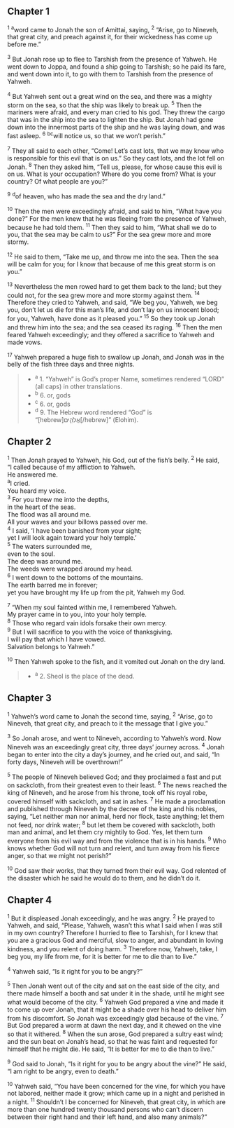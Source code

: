 ## Chapter 1

<sup>1</sup> <sup>a</sup>word came to Jonah the son of Amittai, saying,
<sup>2</sup> “Arise, go to Nineveh, that great city, and preach against it, for their wickedness has come up before me.”

<sup>3</sup> But Jonah rose up to flee to Tarshish from the presence of Yahweh. He went down to Joppa, and found a ship going to Tarshish; so he paid its fare, and went down into it, to go with them to Tarshish from the presence of Yahweh.

<sup>4</sup> But Yahweh sent out a great wind on the sea, and there was a mighty storm on the sea, so that the ship was likely to break up.
<sup>5</sup> Then the mariners were afraid, and every man cried to his god. They threw the cargo that was in the ship into the sea to lighten the ship. But Jonah had gone down into the innermost parts of the ship and he was laying down, and was fast asleep.
<sup>6</sup> <sup>b</sup><sup>c</sup>will notice us, so that we won’t perish.”

<sup>7</sup> They all said to each other, “Come! Let’s cast lots, that we may know who is responsible for this evil that is on us.” So they cast lots, and the lot fell on Jonah.
<sup>8</sup> Then they asked him, “Tell us, please, for whose cause this evil is on us. What is your occupation? Where do you come from? What is your country? Of what people are you?”

<sup>9</sup> <sup>d</sup>of heaven, who has made the sea and the dry land.”

<sup>10</sup> Then the men were exceedingly afraid, and said to him, “What have you done?” For the men knew that he was fleeing from the presence of Yahweh, because he had told them.
<sup>11</sup> Then they said to him, “What shall we do to you, that the sea may be calm to us?” For the sea grew more and more stormy.

<sup>12</sup> He said to them, “Take me up, and throw me into the sea. Then the sea will be calm for you; for I know that because of me this great storm is on you.”

<sup>13</sup> Nevertheless the men rowed hard to get them back to the land; but they could not, for the sea grew more and more stormy against them.
<sup>14</sup> Therefore they cried to Yahweh, and said, “We beg you, Yahweh, we beg you, don’t let us die for this man’s life, and don’t lay on us innocent blood; for you, Yahweh, have done as it pleased you.”
<sup>15</sup> So they took up Jonah and threw him into the sea; and the sea ceased its raging.
<sup>16</sup> Then the men feared Yahweh exceedingly; and they offered a sacrifice to Yahweh and made vows.

<sup>17</sup> Yahweh prepared a huge fish to swallow up Jonah, and Jonah was in the belly of the fish three days and three nights.

> - <sup>a</sup> 1. “Yahweh” is God’s proper Name, sometimes rendered “LORD” (all caps) in other translations.
> - <sup>b</sup> 6. or, gods
> - <sup>c</sup> 6. or, gods
> - <sup>d</sup> 9. The Hebrew word rendered “God” is “[hebrew]אֱלֹהִ֑ים[/hebrew]” (Elohim).

## Chapter 2

<sup>1</sup> Then Jonah prayed to Yahweh, his God, out of the fish’s belly.
<sup>2</sup> He said, <br>“I called because of my affliction to Yahweh. <br>He answered me. <br><sup>a</sup>I cried. <br>You heard my voice. <br>
<sup>3</sup> For you threw me into the depths, <br>in the heart of the seas. <br>The flood was all around me. <br>All your waves and your billows passed over me. <br>
<sup>4</sup> I said, ‘I have been banished from your sight; <br>yet I will look again toward your holy temple.’ <br>
<sup>5</sup> The waters surrounded me, <br>even to the soul. <br>The deep was around me. <br>The weeds were wrapped around my head. <br>
<sup>6</sup> I went down to the bottoms of the mountains. <br>The earth barred me in forever; <br>yet you have brought my life up from the pit, Yahweh my God.

<sup>7</sup> “When my soul fainted within me, I remembered Yahweh. <br>My prayer came in to you, into your holy temple. <br>
<sup>8</sup> Those who regard vain idols forsake their own mercy. <br>
<sup>9</sup> But I will sacrifice to you with the voice of thanksgiving. <br>I will pay that which I have vowed. <br>Salvation belongs to Yahweh.”

<sup>10</sup> Then Yahweh spoke to the fish, and it vomited out Jonah on the dry land.

> - <sup>a</sup> 2. Sheol is the place of the dead.

## Chapter 3

<sup>1</sup> Yahweh’s word came to Jonah the second time, saying,
<sup>2</sup> “Arise, go to Nineveh, that great city, and preach to it the message that I give you.”

<sup>3</sup> So Jonah arose, and went to Nineveh, according to Yahweh’s word. Now Nineveh was an exceedingly great city, three days’ journey across.
<sup>4</sup> Jonah began to enter into the city a day’s journey, and he cried out, and said, “In forty days, Nineveh will be overthrown!”

<sup>5</sup> The people of Nineveh believed God; and they proclaimed a fast and put on sackcloth, from their greatest even to their least.
<sup>6</sup> The news reached the king of Nineveh, and he arose from his throne, took off his royal robe, covered himself with sackcloth, and sat in ashes.
<sup>7</sup> He made a proclamation and published through Nineveh by the decree of the king and his nobles, saying, “Let neither man nor animal, herd nor flock, taste anything; let them not feed, nor drink water;
<sup>8</sup> but let them be covered with sackcloth, both man and animal, and let them cry mightily to God. Yes, let them turn everyone from his evil way and from the violence that is in his hands.
<sup>9</sup> Who knows whether God will not turn and relent, and turn away from his fierce anger, so that we might not perish?”

<sup>10</sup> God saw their works, that they turned from their evil way. God relented of the disaster which he said he would do to them, and he didn’t do it.
## Chapter 4

<sup>1</sup> But it displeased Jonah exceedingly, and he was angry.
<sup>2</sup> He prayed to Yahweh, and said, “Please, Yahweh, wasn’t this what I said when I was still in my own country? Therefore I hurried to flee to Tarshish, for I knew that you are a gracious God and merciful, slow to anger, and abundant in loving kindness, and you relent of doing harm.
<sup>3</sup> Therefore now, Yahweh, take, I beg you, my life from me, for it is better for me to die than to live.”

<sup>4</sup> Yahweh said, “Is it right for you to be angry?”

<sup>5</sup> Then Jonah went out of the city and sat on the east side of the city, and there made himself a booth and sat under it in the shade, until he might see what would become of the city.
<sup>6</sup> Yahweh God prepared a vine and made it to come up over Jonah, that it might be a shade over his head to deliver him from his discomfort. So Jonah was exceedingly glad because of the vine.
<sup>7</sup> But God prepared a worm at dawn the next day, and it chewed on the vine so that it withered.
<sup>8</sup> When the sun arose, God prepared a sultry east wind; and the sun beat on Jonah’s head, so that he was faint and requested for himself that he might die. He said, “It is better for me to die than to live.”

<sup>9</sup> God said to Jonah, “Is it right for you to be angry about the vine?” He said, “I am right to be angry, even to death.”

<sup>10</sup> Yahweh said, “You have been concerned for the vine, for which you have not labored, neither made it grow; which came up in a night and perished in a night.
<sup>11</sup> Shouldn’t I be concerned for Nineveh, that great city, in which are more than one hundred twenty thousand persons who can’t discern between their right hand and their left hand, and also many animals?”